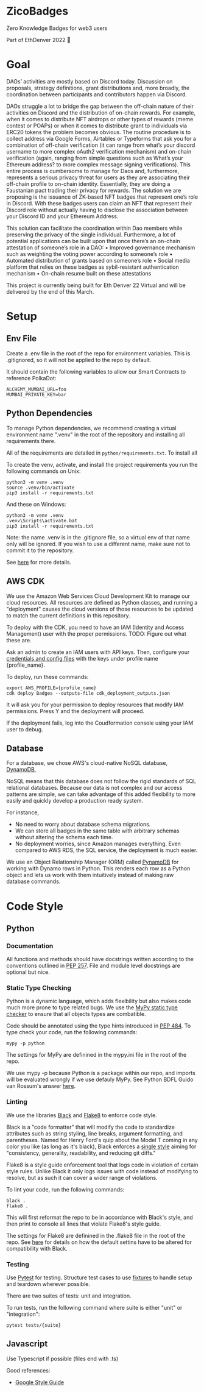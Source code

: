 # ZicoBadges

Zero Knowledge Badges for web3 users

Part of EthDenver 2022 🙌

# Goal 

DAOs’ activities are mostly based on Discord today. Discussion on proposals, strategy
definitions, grant distributions and, more broadly, the coordination between participants
and contributors happen via Discord.

DAOs struggle a lot to bridge the gap between the off-chain nature of their activities on
Discord and the distribution of on-chain rewards. For example, when it comes to distribute
NFT airdrops or other types of rewards (meme contest or POAPs) or when it comes to
distribute grant to individuals via ERC20 tokens the problem becomes obvious. The routine
procedure is to collect address via Google Forms, Airtables or Typeforms that ask you for a
combination of off-chain verification (it can range from what’s your discord username to
more complex oAuth2 verification mechanism) and on-chain verification (again, ranging
from simple questions such as What’s your Ethereum address? to more complex message
signing verifications).
This entire process is cumbersome to manage for Daos and, furthermore, represents a
serious privacy threat for users as they are associating their off-chain profile to on-chain
identity. Essentially, they are doing a Faustanian pact trading their privacy for rewards.
The solution we are proposing is the issuance of ZK-based NFT badges that represent one’s role
in Discord. With these badges users can claim an NFT that represent their Discord role
without actually having to disclose the association between your Discord ID and your
Ethereum Address.

This solution can facilitate the coordination within Dao members while preserving the
privacy of the single individual.
Furthermore, a lot of potential applications can be built upon that once there’s an on-chain
attestation of someone’s role in a DAO:
• Improved governance mechanism such as weighting the voting power according to
someone’s role
• Automated distribution of grants based on someone’s role
• Social media platform that relies on these badges as sybil-resistant authentication
mechanism
• On-chain resume built on these attestations

This project is currently being built for Eth Denver 22 Virtual and will be delivered by the
end of this March.

# Setup

## Env File

Create a .env file in the root of the repo for environment variables. This is .gitignored,
so it will not be applied to the repo by default.

It should contain the following variables to allow our Smart Contracts to reference PolkaDot:

```
ALCHEMY_MUMBAI_URL=foo
MUMBAI_PRIVATE_KEY=bar
```

## Python Dependencies

To manage Python dependencies, we recommend creating a virtual environment name ".venv"
in the root of the repository and installing all requirements there.

All of the requirements are detailed in `python/requirements.txt`. To install all

To create the venv, activate, and install the project requirements you run the following commands on Unix:
```
python3 -m venv .venv
source .venv/bin/activate
pip3 install -r requirements.txt
```

And these on Windows:
```
python3 -m venv .venv
.venv\Scripts\activate.bat
pip3 install -r requirements.txt
```

Note: the name .venv is in the .gitignore file, so a virtual env of that name only will be ignored.
If you wish to use a different name, make sure not to commit it to the repository.

See [here](https://docs.python.org/3/tutorial/venv.html) for more details.

## AWS CDK

We use the Amazon Web Services Cloud Development Kit to manage our cloud resources. All resources are defined
as Python classes, and running a "deployment" causes the cloud versions of those resources to be updated
to match the current definitions in this repository.

To deploy with the CDK, you need to have an IAM (Identity and Access Management) user with the proper permissions.
TODO: Figure out what these are.

Ask an admin to create an IAM users with API keys. Then, configure your
[credentials and config files](https://docs.aws.amazon.com/cli/latest/userguide/cli-configure-files.html) with the keys
under profile name {profile_name}.

To deploy, run these commands:
```
export AWS_PROFILE={profile_name}
cdk deploy Badges --outputs-file cdk_deployment_outputs.json
```

It will ask you for your permission to deploy resources that modify IAM permissions.
Press Y and the deployment will proceed.

If the deployment fails, log into the Coudformation console using your IAM user to debug.

## Database

For a database, we chose AWS's cloud-native NoSQL database, [DynamoDB](https://docs.aws.amazon.com/amazondynamodb/latest/developerguide/Introduction.html),

NoSQL means that this database does not follow the rigid standards of SQL relational databases.
Because our data is not complex and our access patterns are simple, we can take advantage of this
added flexibility to more easily and quickly develop a production ready system.

For instance,

* No need to worry about database schema migrations.
* We can store all badges in the same table with arbitrary schemas without
altering the schema each time.
* No deployment worries, since Amazon manages everything. Even compared to
AWS RDS, the SQL service, the deployment is much easier.

We use an Object Relationship Manager (ORM) called [PynamoDB](https://pynamodb.readthedocs.io/en/latest/indexes.html)
for working with Dynamo rows in Python. This renders each row as a Python object and lets us work with
them intuitively instead of making raw database commands.


# Code Style

## Python

### Documentation

All functions and methods should have docstrings written according to the conventions
outlined in [PEP 257](https://www.python.org/dev/peps/pep-0257/). File and module level
docstrings are optional but nice.

### Static Type Checking

Python is a dynamic language, which adds flexibility but also makes code much more prone to type related bugs.
We use the [MyPy static type checker](https://mypy.readthedocs.io/en/stable/) to ensure that all objects
types are combatible.

Code should be annotated using the type hints introduced in [PEP 484](https://www.python.org/dev/peps/pep-0484/).
To type check your code, run the following commands:

```
mypy -p python
```

The settings for MyPy are definined in the mypy.ini file in the root of the repo.

We use mypy -p because Python is a package within our repo, and imports
will be evaluated wrongly if we use defauly MyPy. See Python BDFL Guido van Rossum's
answer [here](https://lifesaver.codes/answer/release-0-780-source-file-found-twice-under-different-module-names-error-8944).


### Linting

We use the libraries [Black](https://black.readthedocs.io/en/stable/) and [Flake8](https://flake8.pycqa.org/en/latest/)
to enforce code style.

Black is a "code formatter" that will modify the code to standardize attributes such as string styling, line breaks,
argument formatting, and parentheses. Named for Henry Ford's quip about the Model T coming in any color you like (as
long as it's black), Black enforces a [single style](https://black.readthedocs.io/en/stable/the_black_code_style/current_style.html#code-style)
aiming for "consistency, generality, readability, and reducing git diffs."

Flake8 is a style guide enforcement tool that logs code in violation of certain style rules. Unlike Black it only logs
issues with code instead of modifying to resolve, but as such it can cover a wider range of violations.

To lint your code, run the following commands:

```
black .
flake8 .
```

This will first reformat the repo to be in accordance with Black's style, and then print to console all lines
that violate Flake8's style guide.

The settings for Flake8 are definined in the .flake8 file in the root of the repo.
See [here](https://black.readthedocs.io/en/stable/guides/using_black_with_other_tools.html#flake8) for details on how the default settins have to be
altered for compatibility with Black.

### Testing

Use [Pytest](https://docs.pytest.org/en/7.0.x/) for testing. Structure test cases to use [fixtures](https://docs.pytest.org/en/7.0.x/explanation/fixtures.html)
to handle setup and teardown wherever possible.

There are two suites of tests: unit and integration.

To run tests, run the following command where suite is either "unit" or "integration":

```
pytest tests/{suite}
```

## Javascript

Use Typescript if possible (files end with .ts)

Good references:

* [Google Style Guide](https://google.github.io/styleguide/tsguide.html)
